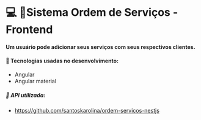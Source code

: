 # :computer: :pushpin:Sistema Ordem de Serviços - Frontend 

#### Um usuário pode adicionar seus serviços com seus respectivos clientes.

#### :small_blue_diamond: Tecnologias usadas no desenvolvimento:
- Angular
- Angular material

##### :small_blue_diamond: API utilizada:
- https://github.com/santoskarolina/ordem-servicos-nestjs
